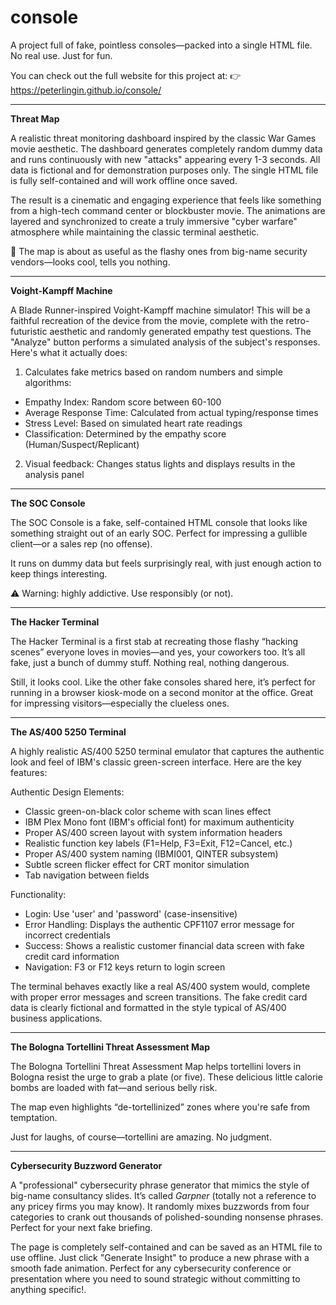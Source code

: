 # console
A project full of fake, pointless consoles—packed into a single HTML file. No real use. Just for fun.

You can check out the full website for this project at:
👉 https://peterlingin.github.io/console/

---

**Threat Map**

A realistic threat monitoring dashboard inspired by the classic War Games movie aesthetic. The dashboard generates completely random dummy data and runs continuously with new "attacks" appearing every 1-3 seconds. All data is fictional and for demonstration purposes only. The single HTML file is fully self-contained and will work offline once saved.

The result is a cinematic and engaging experience that feels like something from a high-tech command center or blockbuster movie. The animations are layered and synchronized to create a truly immersive "cyber warfare" atmosphere while maintaining the classic terminal aesthetic.

🥶 The map is about as useful as the flashy ones from big-name security vendors—looks cool, tells you nothing.

---

**Voight-Kampff Machine**

A Blade Runner-inspired Voight-Kampff machine simulator! This will be a faithful recreation of the device from the movie, complete with the retro-futuristic aesthetic and randomly generated empathy test questions. The "Analyze" button performs a simulated analysis of the subject's responses. Here's what it actually does:
1. Calculates fake metrics based on random numbers and simple algorithms:
- Empathy Index: Random score between 60-100
- Average Response Time: Calculated from actual typing/response times
- Stress Level: Based on simulated heart rate readings
- Classification: Determined by the empathy score (Human/Suspect/Replicant)

2. Visual feedback: Changes status lights and displays results in the analysis panel

---

**The SOC Console**

The SOC Console is a fake, self-contained HTML console that looks like something straight out of an early SOC. Perfect for impressing a gullible client—or a sales rep (no offense).

It runs on dummy data but feels surprisingly real, with just enough action to keep things interesting.

⚠️ Warning: highly addictive. Use responsibly (or not).

---

**The Hacker Terminal**

The Hacker Terminal is a first stab at recreating those flashy “hacking scenes” everyone loves in movies—and yes, your coworkers too. It’s all fake, just a bunch of dummy stuff. Nothing real, nothing dangerous.

Still, it looks cool. Like the other fake consoles shared here, it’s perfect for running in a browser kiosk-mode on a second monitor at the office. Great for impressing visitors—especially the clueless ones.

---

**The AS/400 5250 Terminal**

A highly realistic AS/400 5250 terminal emulator that captures the authentic look and feel of IBM's classic green-screen interface. Here are the key features:

Authentic Design Elements:
- Classic green-on-black color scheme with scan lines effect
- IBM Plex Mono font (IBM's official font) for maximum authenticity
- Proper AS/400 screen layout with system information headers
- Realistic function key labels (F1=Help, F3=Exit, F12=Cancel, etc.)
- Proper AS/400 system naming (IBMI001, QINTER subsystem)
- Subtle screen flicker effect for CRT monitor simulation
- Tab navigation between fields

Functionality:
- Login: Use 'user' and 'password' (case-insensitive)
- Error Handling: Displays the authentic CPF1107 error message for incorrect credentials
- Success: Shows a realistic customer financial data screen with fake credit card information
- Navigation: F3 or F12 keys return to login screen 

The terminal behaves exactly like a real AS/400 system would, complete with proper error messages and screen transitions. The fake credit card data is clearly fictional and formatted in the style typical of AS/400 business applications.

---

**The Bologna Tortellini Threat Assessment Map**

The Bologna Tortellini Threat Assessment Map helps tortellini lovers in Bologna resist the urge to grab a plate (or five). These delicious little calorie bombs are loaded with fat—and serious belly risk.

The map even highlights “de-tortellinized” zones where you're safe from temptation.

Just for laughs, of course—tortellini are amazing. No judgment.

---

**Cybersecurity Buzzword Generator**

A "professional" cybersecurity phrase generator that mimics the style of big-name consultancy slides. It’s called *Garpner* (totally not a reference to any pricey firms you may know). It randomly mixes buzzwords from four categories to crank out thousands of polished-sounding nonsense phrases. Perfect for your next fake briefing.

The page is completely self-contained and can be saved as an HTML file to use offline. Just click "Generate Insight" to produce a new phrase with a smooth fade animation. Perfect for any cybersecurity conference or presentation where you need to sound strategic without committing to anything specific!.



